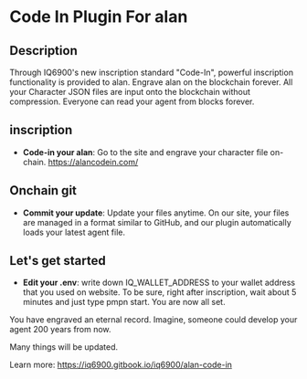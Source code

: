 # Code In Plugin For alan

## Description

Through IQ6900's new inscription standard "Code-In", powerful inscription functionality is provided to alan.
Engrave alan on the blockchain forever.
All your Character JSON files are input onto the blockchain without compression.
Everyone can read your agent from blocks forever.

## inscription

- **Code-in your alan**: Go to the site and engrave your character file on-chain. https://alancodein.com/

## Onchain git

- **Commit your update**:
  Update your files anytime.
  On our site, your files are managed in a format similar to GitHub,
  and our plugin automatically loads your latest agent file.

## Let's get started

- **Edit your .env**: write down IQ_WALLET_ADDRESS to your wallet address that you used on website.
  To be sure, right after inscription, wait about 5 minutes and just type pmpn start. You are now all set.

You have engraved an eternal record.
Imagine, someone could develop your agent 200 years from now.

Many things will be updated.

Learn more: https://iq6900.gitbook.io/iq6900/alan-code-in
